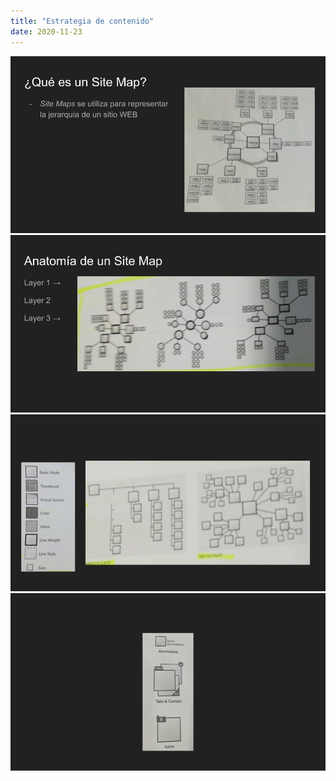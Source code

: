```yaml
---
title: "Estrategia de contenido"
date: 2020-11-23
---
```


![Explicación de estrategia de contenido: Site maps](/img/Site-maps.png)
![Explicación de estrategia de contenido: Site maps](/img/Site-maps-(1).png)
![Explicación de estrategia de contenido: Site maps](/img/Site-maps-(2).png)
![Explicación de estrategia de contenido: Site maps](/img/Site-maps-(3).png)